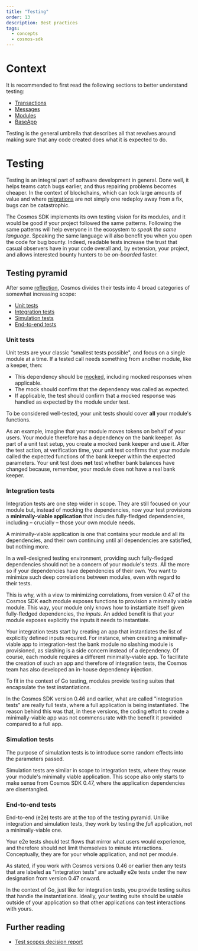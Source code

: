 ```yaml
---
title: "Testing"
order: 13
description: Best practices
tags: 
  - concepts
  - cosmos-sdk
---
```


# Context

<HighlightBox type="prerequisite">

It is recommended to first read the following sections to better understand testing:

* [Transactions](./3-transactions.md)
* [Messages](./4-messages.md)
* [Modules](./5-modules.md)
* [BaseApp](./8-base-app.md)

</HighlightBox>

<HighlightBox type="learning">

Testing is the general umbrella that describes all that revolves around making sure that any code created does what it is expected to do.

</HighlightBox>

# Testing

Testing is an integral part of software development in general. Done well, it helps teams catch bugs earlier, and thus repairing problems becomes cheaper. In the context of blockchains, which can lock large amounts of value and where [migrations](./12-migrations.md) are not simply one redeploy away from a fix, bugs can be catastrophic.

The Cosmos SDK implements its own testing vision for its modules, and it would be good if your project followed the same patterns. Following the same patterns will help everyone in the ecosystem to _speak the same language_. Speaking the same language will also benefit you when you open the code for bug bounty. Indeed, readable tests increase the trust that casual observers have in your code overall and, by extension, your project, and allows interested bounty hunters to be _on-boarded_ faster.

## Testing pyramid

After some [reflection](https://docs.cosmos.network/main/architecture/adr-059-test-scopes.html), Cosmos divides their tests into 4 broad categories of somewhat increasing scope:

* [Unit tests](https://docs.cosmos.network/main/building-modules/testing#unit-tests)
* [Integration tests](https://docs.cosmos.network/main/building-modules/testing#integration-tests)
* [Simulation tests](https://docs.cosmos.network/main/building-modules/testing#simulations)
* [End-to-end tests](https://docs.cosmos.network/main/building-modules/testing#end-to-end-tests)

### Unit tests

Unit tests are your classic "smallest tests possible", and focus on a single module at a time. If a tested call needs something from another module, like a keeper, then:

* This dependency should be [mocked](https://devopedia.org/mock-testing), including mocked responses when applicable.
* The mock should confirm that the dependency was called as expected.
* If applicable, the test should confirm that a mocked response was handled as expected by the module under test.

To be considered well-tested, your unit tests should cover **all** your module's functions.

As an example, imagine that your module moves tokens on behalf of your users. Your module therefore has a dependency on the bank keeper. As part of a unit test setup, you create a mocked bank keeper and use it. After the test action, at verification time, your unit test confirms that your module called the expected functions of the bank keeper within the expected parameters. Your unit test does **not** test whether bank balances have changed because, remember, your module does not have a real bank keeper.

### Integration tests

Integration tests are one step wider in scope. They are still focused on your module but, instead of mocking the dependencies, now your test provisions a **minimally-viable application** that includes fully-fledged dependencies, including – crucially – those your own module needs.

<HighlightBox type="info">

A minimally-viable application is one that contains your module and all its dependencies, and their own continuing until all dependencies are satisfied, but nothing more.

</HighlightBox>

In a well-designed testing environment, providing such fully-fledged dependencies should not be a concern of your module's tests. All the more so if your dependencies have dependencies of their own. You want to minimize such deep correlations between modules, even with regard to their tests.

This is why, with a view to minimizing correlations, from version 0.47 of the Cosmos SDK each module exposes functions to provision a minimally viable module. This way, your module only knows how to instantiate itself given fully-fledged dependencies, the _inputs_. An added benefit is that your module exposes explicitly the inputs it needs to instantiate.

Your integration tests start by creating an app that instantiates the list of explicitly defined inputs required. For instance, when creating a minimally-viable app to integration-test the bank module no slashing module is provisioned, as slashing is a side concern instead of a dependency. Of course, each module requires a different minimally-viable app. To facilitate the creation of such an app and therefore of integration tests, the Cosmos team has also developed an in-house dependency injection.

To fit in the context of Go testing, modules provide testing suites that encapsulate the test instantiations.

<HighlightBox type="note">

In the Cosmos SDK version 0.46 and earlier, what are called "integration tests" are really full tests, where a full application is being instantiated. The reason behind this was that, in these versions, the coding effort to create a minimally-viable app was not commensurate with the benefit it provided compared to a full app.

</HighlightBox>

### Simulation tests

The purpose of simulation tests is to introduce some random effects into the parameters passed.

Simulation tests are similar in scope to integration tests, where they reuse your module's minimally viable application. This scope also only starts to make sense from Cosmos SDK 0.47, where the application dependencies are disentangled.

### End-to-end tests

End-to-end (e2e) tests are at the top of the testing pyramid. Unlike integration and simulation tests, they work by testing the _full_ application, not a minimally-viable one.

Your e2e tests should test flows that mirror what users would experience, and therefore should not limit themselves to minute interactions. Conceptually, they are for your whole application, and not per module.

<HighlightBox type="remember">

As stated, if you work with Cosmos versions 0.46 or earlier then any tests that are labeled as "integration tests" are actually e2e tests under the new designation from version 0.47 onward.

</HighlightBox>

In the context of Go, just like for integration tests, you provide testing suites that handle the instantiations. Ideally, your testing suite should be usable outside of your application so that other applications can test interactions with yours.

## Further reading

* [Test scopes decision report](https://docs.cosmos.network/main/architecture/adr-059-test-scopes.html)
